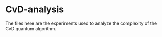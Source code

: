 # CvD-analysis
The files here are the experiments used to analyze the complexity of the CvD quantum algorithm.
